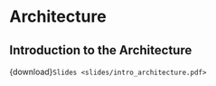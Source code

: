# Architecture

## Introduction to the Architecture

{download}`Slides <slides/intro_architecture.pdf>`

